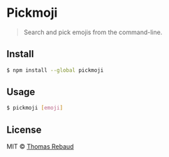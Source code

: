 # Pickmoji

> Search and pick emojis from the command-line.

## Install

```bash
$ npm install --global pickmoji
```

## Usage

```bash
$ pickmoji [emoji]
```

## License

MIT © [Thomas Rebaud](https://trebaud.github.io)

